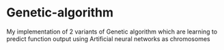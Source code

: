 # Genetic-algorithm

My implementation of 2 variants of Genetic algorithm which are learning to predict function output using Artificial neural networks as chromosomes